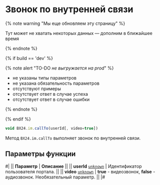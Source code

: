 # Звонок по внутренней связи

{% note warning "Мы еще обновляем эту страницу" %}

Тут может не хватать некоторых данных — дополним в ближайшее время

{% endnote %}

{% if build == 'dev' %}

{% note alert "TO-DO _не выгружается на prod_" %}

- не указаны типы параметров
- не указана обязательность параметров
- отсутствуют примеры
- отсутствует ответ в случае успеха
- отсутствует ответ в случае ошибки

{% endnote %}

{% endif %}

```js
void BX24.im.callTo(userId[, video=true])
```

Метод `BX24.im.callTo` выполняет звонок по внутренней связи.

## Параметры функции

#|
|| **Параметр** | **Описание** ||
|| **userId**
[`unknown`](../../data-types.md) | Идентификатор пользователя портала. ||
|| **video**
[`unknown`](../../data-types.md) | **true** - видеозвонок, **false** - аудиозвонок. Необязательный параметр. ||
|#